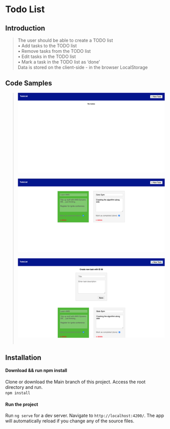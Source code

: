 # Todo List

## Introduction

> The user should be able to create a TODO list <br/>
•	Add tasks to the TODO list <br/>
•	Remove tasks from the TODO list<br/>
•	Edit tasks in the TODO list<br/>
•	Mark a task in the TODO list as ‘done’<br/>
Data is stored on the client-side - in the browser LocalStorage

## Code Samples

> ![ScreenShot](/screenshots/1-no-entry.png) <br><br>
 ![ScreenShot](/screenshots/2-entries.png) <br><br>
 ![ScreenShot](/screenshots/3-add-todo.png) <br><br>

## Installation

> 
#### Download && run npm install
Clone or download the Main branch of this project. Access the root directory and run.  <br>
`npm install`       
>
#### Run the project
Run `ng serve` for a dev server. Navigate to `http://localhost:4200/`. The app will automatically reload if you change any of the source files.